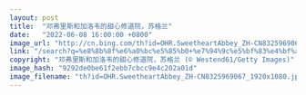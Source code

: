 ```yaml
---
layout: post
title:  "邓弗里斯和加洛韦的甜心修道院，苏格兰"
date:   "2022-06-08 16:00:00 +0800"
image_url: "http://cn.bing.com/th?id=OHR.SweetheartAbbey_ZH-CN8325969067_1920x1080.jpg&rf=LaDigue_1920x1080.jpg&pid=hp"
link: "/search?q=%e8%8b%8f%e6%a0%bc%e5%85%b0+%e7%94%9c%e5%bf%83%e4%bf%ae%e9%81%93%e9%99%a2&form=hpcapt&mkt=zh-cn"
copyright: "邓弗里斯和加洛韦的甜心修道院，苏格兰 (© Westend61/Getty Images)"
image_hash: "9292de0be61f2ebb7cbcc9e4c202a01d"
image_filename: "th?id=OHR.SweetheartAbbey_ZH-CN8325969067_1920x1080.jpg&rf=LaDigue_1920x1080.jpg&pid=hp"
---
```

